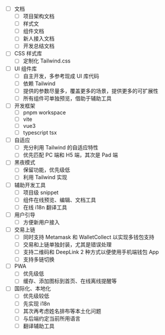 - [ ] 文档
  - [ ] 项目架构文档
  - [ ] 样式文
  - [ ] 组件文档
  - [ ] 新人接入文档
  - [ ] 开发总结文档
- [ ] CSS 样式库
  - [ ] 定制化 Tailwind.css
- [ ] UI 组件库
  - [ ] 自主开发，多参考现成 UI 库代码
  - [ ] 依赖 Tailwind
  - [ ] 提供的参数尽量多，覆盖更多的场景，提供更多的可扩展性
  - [ ] 所有组件可单独预览，借助于辅助工具
- [ ] 开发框架
  - [ ] pnpm workspace
  - [ ] vite
  - [ ] vue3
  - [ ] typescript tsx
- [ ] 自适应
  - [ ] 充分利用 Tailwind 的自适应特性
  - [ ] 优先匹配 PC 端和 H5 端，其次是 Pad 端
- [ ] 黑夜模式
  - [ ] 保留功能，优先级低
  - [ ] 利用 Tailwind 实现
- [ ] 辅助开发工具
  - [ ] 项目级 snippet
  - [ ] 组件在线预览、编辑、文档工具
  - [ ] 在线 i18n 翻译工具
- [ ] 用户引导
  - [ ] 方便新用户接入
- [ ] 交易上链
  - [ ] 同时支持 Metamask 和 WalletCollect 以实现多钱包支持
  - [ ] 交易和上链单独封装，尤其是错误处理
  - [ ] 支持二维码和 DeepLink 2 种方式以便使用手机端钱包 App
  - [ ] 支持多链切换
- [ ] PWA
  - [ ] 优先级低
  - [ ] 缓存、添加图标到首页、在线离线提醒等
- [ ] 国际化、本地化
  - [ ] 优先级较低
  - [ ] 先实现 i18n
  - [ ] 其次再考虑姓名排布等本土化问题
  - [ ] 与后端约定当前所用语言
  - [ ] 翻译辅助工具
